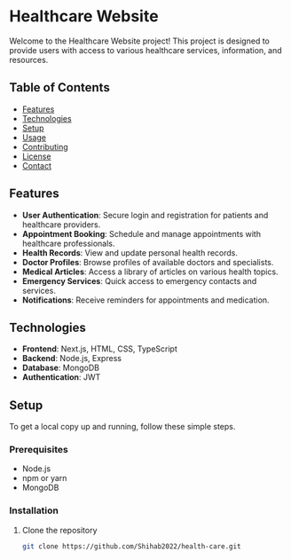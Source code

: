 # Healthcare Website

Welcome to the Healthcare Website project! This project is designed to provide users with access to various healthcare services, information, and resources. 

## Table of Contents
- [Features](#features)
- [Technologies](#technologies)
- [Setup](#setup)
- [Usage](#usage)
- [Contributing](#contributing)
- [License](#license)
- [Contact](#contact)

## Features
- **User Authentication**: Secure login and registration for patients and healthcare providers.
- **Appointment Booking**: Schedule and manage appointments with healthcare professionals.
- **Health Records**: View and update personal health records.
- **Doctor Profiles**: Browse profiles of available doctors and specialists.
- **Medical Articles**: Access a library of articles on various health topics.
- **Emergency Services**: Quick access to emergency contacts and services.
- **Notifications**: Receive reminders for appointments and medication.

## Technologies
- **Frontend**: Next.js, HTML, CSS, TypeScript
- **Backend**: Node.js, Express
- **Database**: MongoDB
- **Authentication**: JWT

## Setup
To get a local copy up and running, follow these simple steps.

### Prerequisites
- Node.js
- npm or yarn
- MongoDB

### Installation
1. Clone the repository
   ```sh
   git clone https://github.com/Shihab2022/health-care.git
